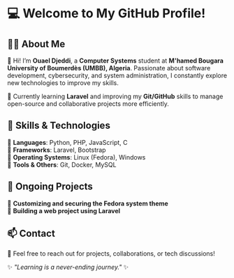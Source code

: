 # 💻 Welcome to My GitHub Profile!  

## 🧑‍🎓 About Me  
👋 Hi! I’m **Ouael Djeddi**, a **Computer Systems** student at **M'hamed Bougara University of Boumerdès (UMBB), Algeria**. Passionate about software development, cybersecurity, and system administration, I constantly explore new technologies to improve my skills.  

🌱 Currently learning **Laravel** and improving my **Git/GitHub** skills to manage open-source and collaborative projects more efficiently.  

## 🚀 Skills & Technologies  
🔹 **Languages**: Python, PHP, JavaScript, C  
🔹 **Frameworks**: Laravel, Bootstrap  
🔹 **Operating Systems**: Linux (Fedora), Windows  
🔹 **Tools & Others**: Git, Docker, MySQL  

## 📌 Ongoing Projects  
🔸 **Customizing and securing the Fedora system theme**  
🔸 **Building a web project using Laravel**  

## 📫 Contact  
💬 Feel free to reach out for projects, collaborations, or tech discussions!  
<!-- 📧 Email: [your.email@example.com]  
📌 LinkedIn: [linkedin.com/in/yourprofile](https://linkedin.com)  
🌍 Portfolio: [your-website.com](https://your-website.com)  
-->


✨ _"Learning is a never-ending journey."_ ✨
